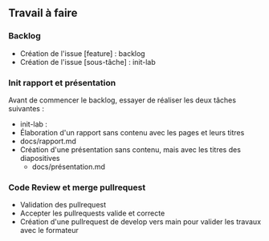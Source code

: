 ## Travail à faire 

### Backlog 
- Création de l'issue [feature] : backlog
- Création de l'issue [sous-tâche] : init-lab


### Init rapport et présentation
Avant de commencer le backlog, essayer de réaliser les deux tâches suivantes : 

- init-lab :
-  Élaboration d'un rapport sans contenu avec les pages et leurs titres
  - docs/rapport.md
- Création d'une présentation sans contenu, mais avec les titres des diapositives
  - docs/présentation.md









### Code Review et merge pullrequest
- Validation des pullrequest
- Accepter les pullrequests valide et correcte
- Création d'une pullrequest de develop vers main pour valider les travaux avec le formateur

